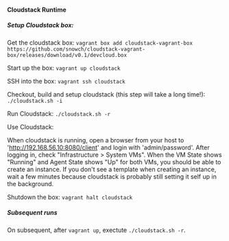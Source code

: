 #### Cloudstack Runtime ####

##### Setup **Cloudstack** box:

Get the cloudstack box:
```vagrant box add cloudstack-vagrant-box https://github.com/snowch/cloudstack-vagrant-box/releases/download/v0.1/devcloud.box```

Start up the box:
```vagrant up cloudstack```

SSH into the box:
```vagrant ssh cloudstack```

Checkout, build and setup cloudstack (this step will take a long time!):
```./cloudstack.sh -i```

Run Cloudstack:
```./cloudstack.sh -r```

Use Cloudstack:

When cloudstack is running, open a browser from your host to 'http://192.168.56.10:8080/client' and login with 'admin/password'. After logging in, check "Infrastructure > System VMs".  When the VM State shows "Running" and Agent State shows "Up" for both VMs, you should be able to create an instance.  If you don't see a template when creating an instance, wait a few minutes because cloudstack is probably still setting it self up in the background.

Shutdown the box:
 ```vagrant halt cloudstack```
 
##### Subsequent runs

On subsequent, after ```vagrant up```, exectute ```./cloudstack.sh -r```.
